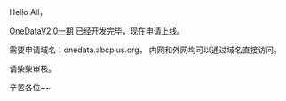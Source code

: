 Hello All，

[OneDataV2.0一期](http://wiki.abcplus.org/display/bi/OneDataV2.0) 已经开发完毕，现在申请上线。

需要申请域名：onedata.abcplus.org，
内网和外网均可以通过域名直接访问。

请柴柴审核。

辛苦各位~~

